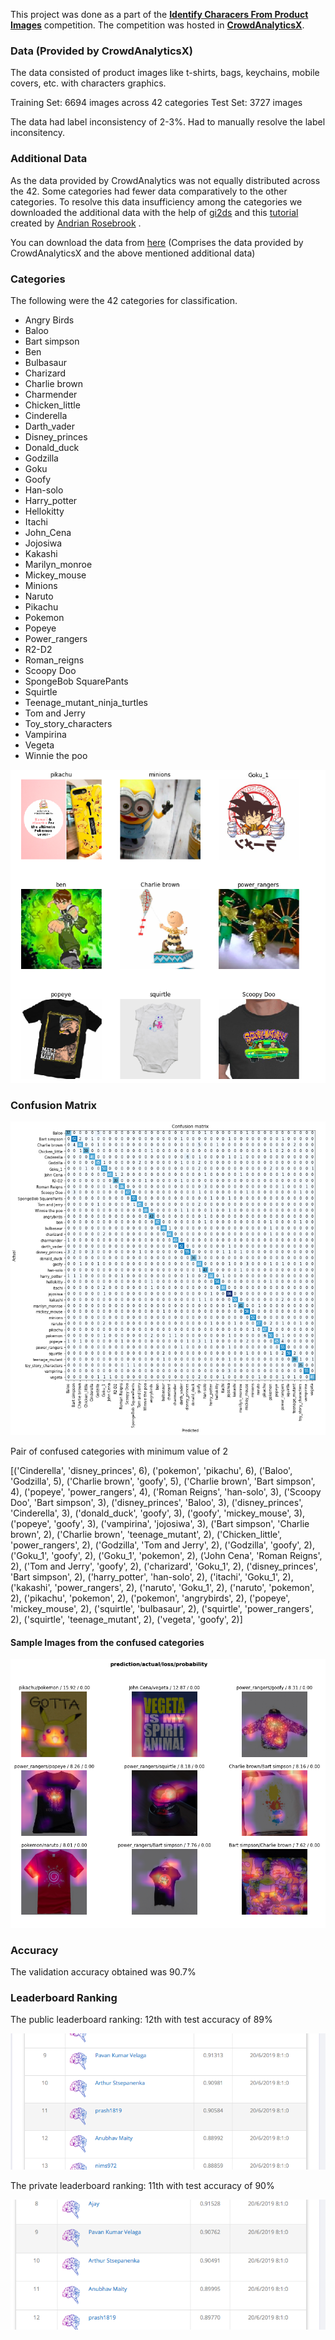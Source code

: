This project was done as a part of the [**Identify Characers From Product Images**](https://www.crowdanalytix.com/contests/identify-characters-from-product-images "**Identify Characers From Product Images**") competition. The competition was hosted in [**CrowdAnalyticsX**](https://www.crowdanalytix.com/community "**CrowdAnalyticsX**"). 


### Data (Provided by CrowdAnalyticsX)

The data consisted of product images like t-shirts, bags, keychains, mobile covers, etc. with characters graphics. 

Training Set: 6694 images across 42 categories 
Test Set: 3727 images

The data had label inconsistency of 2-3%. Had to manually resolve the label inconsitency.

### Additional Data

As the data provided by CrowdAnalytics was not equally distributed across the 42. Some categories had fewer data comparatively to the other categories. To resolve this data insufficiency among the categories we downloaded the additional data with the help of [gi2ds](https://github.com/toffebjorkskog/ml-tools/blob/master/gi2ds.md "gi2ds")  and this [tutorial](https://www.pyimagesearch.com/2017/12/04/how-to-create-a-deep-learning-dataset-using-google-images/ "tutorial") created by [Andrian Rosebrook](https://www.pyimagesearch.com/author/adrian/ "Andrian Rosebrook") . 


You can download the data from [here](https://my.pcloud.com/publink/show?code=XZ2oPHkZdl53szTtWDBUeomYHofe85rC7KKV "here") (Comprises the data provided by CrowdAnalyticsX and the above mentioned additional data)

### Categories

The following were the 42 categories for classification.

- Angry Birds
- Baloo
- Bart simpson
- Ben
- Bulbasaur
- Charizard
- Charlie brown
- Charmender
- Chicken_little
- Cinderella
- Darth_vader
- Disney_princes
- Donald_duck
- Godzilla
- Goku
- Goofy
- Han-solo
- Harry_potter
- Hellokitty
- Itachi
- John_Cena
- Jojosiwa
- Kakashi
- Marilyn_monroe
- Mickey_mouse
- Minions
- Naruto
- Pikachu
- Pokemon
- Popeye
- Power_rangers
- R2-D2
- Roman_reigns
- Scoopy Doo
- SpongeBob SquarePants
- Squirtle
- Teenage_mutant_ninja_turtles
- Tom and Jerry
- Toy_story_characters
- Vampirina
- Vegeta
- Winnie the poo

[![Categories](https://github.com/anubhavmaity/Identify-Characters-From-Product-Images/blob/master/identify-product-characters.png "Categories")](https://github.com/anubhavmaity/Identify-Characters-From-Product-Images/blob/master/identify-product-characters.png "Categories")

### Confusion Matrix

[![Confusion Matrix](https://github.com/anubhavmaity/Identify-Characters-From-Product-Images/blob/master/identify_characters_confusion_matrix.png "Confusion Matrix")](https://github.com/anubhavmaity/Identify-Characters-From-Product-Images/blob/master/identify_characters_confusion_matrix.png "Confusion Matrix")

Pair of confused categories with minimum value of 2

[('Cinderella', 'disney_princes', 6),
 ('pokemon', 'pikachu', 6),
 ('Baloo', 'Godzilla', 5),
 ('Charlie brown', 'goofy', 5),
 ('Charlie brown', 'Bart simpson', 4),
 ('popeye', 'power_rangers', 4),
 ('Roman Reigns', 'han-solo', 3),
 ('Scoopy Doo', 'Bart simpson', 3),
 ('disney_princes', 'Baloo', 3),
 ('disney_princes', 'Cinderella', 3),
 ('donald_duck', 'goofy', 3),
 ('goofy', 'mickey_mouse', 3),
 ('popeye', 'goofy', 3),
 ('vampirina', 'jojosiwa', 3),
 ('Bart simpson', 'Charlie brown', 2),
 ('Charlie brown', 'teenage_mutant', 2),
 ('Chicken_little', 'power_rangers', 2),
 ('Godzilla', 'Tom and Jerry', 2),
 ('Godzilla', 'goofy', 2),
 ('Goku_1', 'goofy', 2),
 ('Goku_1', 'pokemon', 2),
 ('John Cena', 'Roman Reigns', 2),
 ('Tom and Jerry', 'goofy', 2),
 ('charizard', 'Goku_1', 2),
 ('disney_princes', 'Bart simpson', 2),
 ('harry_potter', 'han-solo', 2),
 ('itachi', 'Goku_1', 2),
 ('kakashi', 'power_rangers', 2),
 ('naruto', 'Goku_1', 2),
 ('naruto', 'pokemon', 2),
 ('pikachu', 'pokemon', 2),
 ('pokemon', 'angrybirds', 2),
 ('popeye', 'mickey_mouse', 2),
 ('squirtle', 'bulbasaur', 2),
 ('squirtle', 'power_rangers', 2),
 ('squirtle', 'teenage_mutant', 2),
 ('vegeta', 'goofy', 2)]
 

#### Sample Images from the confused categories
[![Misclassified Images](https://github.com/anubhavmaity/Identify-Characters-From-Product-Images/blob/master/misclassified_sample_images.png "Misclassified Images")](https://github.com/anubhavmaity/Identify-Characters-From-Product-Images/blob/master/misclassified_sample_images.png "Misclassified Images")

### Accuracy

The validation accuracy obtained was 90.7%

### Leaderboard Ranking 

The public leaderboard ranking: 12th with test accuracy of 89%

[![PublicLeaderboard](https://github.com/anubhavmaity/Identify-Characters-From-Product-Images/blob/master/public_leaderboard.png "PublicLeaderboard")](https://github.com/anubhavmaity/Identify-Characters-From-Product-Images/blob/master/public_leaderboard.png "PublicLeaderboard")

The private leaderboard ranking: 11th with test accuracy of 90%

[![Private Leaderboard](https://github.com/anubhavmaity/Identify-Characters-From-Product-Images/blob/master/private_leaderboard.png "Private Leaderboard")](https://github.com/anubhavmaity/Identify-Characters-From-Product-Images/blob/master/private_leaderboard.png "Private Leaderboard")









